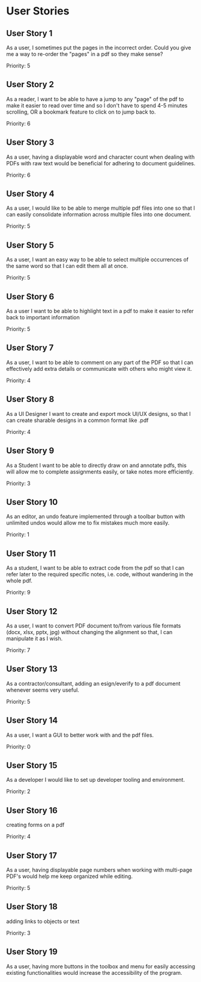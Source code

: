 # User Stories

## User Story 1

As a user, I sometimes put the pages in the incorrect order. Could you give me a way to re-order the "pages" in a pdf so they make sense?

Priority: 5

## User Story 2

As a reader, I want to be able to have a jump to any "page" of the pdf to make it easier to read over time and so I don't have to spend 4-5 minutes scrolling, OR a bookmark feature to click on to jump back to.

Priority: 6

## User Story 3

As a user, having a displayable word and character count when dealing with PDFs with raw text would be beneficial for adhering to document guidelines.

Priority: 6

## User Story 4

As a user, I would like to be able to merge multiple pdf files into one so that I can easily consolidate information across multiple files into one document.

Priority: 5

## User Story 5

As a user, I want an easy way to be able to select multiple occurrences of the same word so that I can edit  them all at once.

Priority: 5

## User Story 6

As a user I want to be able to highlight text in a pdf to make it easier to refer back to important information

Priority: 5

## User Story 7

As a user, I want to be able to comment on any part of the PDF so that I can effectively add extra details or communicate with others who might view it.

Priority: 4

## User Story 8

As a UI Designer I want to create and export mock UI/UX designs, so that I can create sharable designs in a common format like .pdf

Priority: 4

## User Story 9

As a Student I want to be able to directly draw on and annotate pdfs, this will allow me to complete assignments easily, or take notes more efficiently.

Priority: 3

## User Story 10

As an editor, an undo feature implemented through a toolbar button with unlimited undos would allow me to fix mistakes much more easily.

Priority: 1

## User Story 11

As a student, I want to be able to extract code from the pdf so that I can refer later to the required specific notes, i.e. code, without wandering in the whole pdf.

Priority: 9

## User Story 12

As a user, I want to convert PDF document to/from various file formats (docx, xlsx, pptx, jpg) without changing the alignment so that, I can manipulate it as I wish.

Priority: 7

## User Story 13

As a contractor/consultant, adding an esign/everify to a pdf document whenever seems very useful.

Priority: 5

## User Story 14

As a user, I want a GUI to better work with and the pdf files.

Priority: 0

## User Story 15

As a developer I would like to set up developer tooling and environment.

Priority: 2

## User Story 16

creating forms on a pdf

Priority: 4

## User Story 17

As a user, having displayable page numbers when working with multi-page PDF's would help me keep organized while editing.

Priority: 5

## User Story 18

adding links to objects or text

Priority: 3

## User Story 19

As a user, having more buttons in the toolbox and menu for easily accessing existing functionalities would increase the accessibility of the program.

